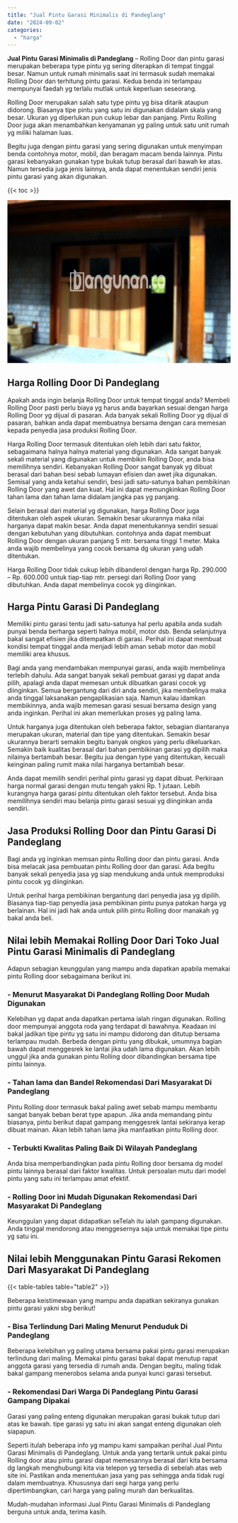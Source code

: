 ```yaml
---
title: "Jual Pintu Garasi Minimalis di Pandeglang"
date: "2024-09-02"
categories: 
  - "harga"
---
```


**Jual Pintu Garasi Minimalis di Pandeglang** – Rolling Door dan pintu garasi merupakan beberapa type pintu yg sering diterapkan di tempat tinggal besar. Namun untuk rumah minimalis saat ini termasuk sudah memakai Rolling Door dan terhitung pintu garasi. Kedua benda ini terlampau mempunyai faedah yg terlalu mutlak untuk keperluan seseorang.

Rolling Door merupakan salah satu type pintu yg bisa ditarik ataupun didorong. Biasanya tipe pintu yang satu ini digunakan didalam skala yang besar. Ukuran yg diperlukan pun cukup lebar dan panjang. Pintu Rolling Door juga akan menambahkan kenyamanan yg paling untuk satu unit rumah yg miliki halaman luas.

Begitu juga dengan pintu garasi yang sering digunakan untuk menyimpan benda contohnya motor, mobil, dan beragam macam benda lainnya. Pintu garasi kebanyakan gunakan type bukak tutup berasal dari bawah ke atas. Namun tersedia juga jenis lainnya, anda dapat menentukan sendiri jenis pintu garasi yang akan digunakan.

{{< toc >}}

![Jual Pintu Garasi Minimalis di Pandeglang](/images/pintu-garasi-61.png)

## Harga Rolling Door Di Pandeglang

Apakah anda ingin belanja Rolling Door untuk tempat tinggal anda? Membeli Rolling Door pasti perlu biaya yg harus anda bayarkan sesuai dengan harga Rolling Door yg dijual di pasaran. Ada banyak sekali Rolling Door yg dijual di pasaran, bahkan anda dapat membuatnya bersama dengan cara memesan kepada penyedia jasa produksi Rolling Door.

Harga Rolling Door termasuk ditentukan oleh lebih dari satu faktor, sebagaimana halnya halnya material yang digunakan. Ada sangat banyak sekali material yang digunakan untuk membikin Rolling Door, anda bisa memilihnya sendiri. Kebanyakan Rolling Door sangat banyak yg dibuat berasal dari bahan besi sebab lumayan efisien dan awet jika digunakan. Semisal yang anda ketahui sendiri, besi jadi satu-satunya bahan pembikinan Rolling Door yang awet dan kuat. Hal ini dapat memungkinkan Rolling Door tahan lama dan tahan lama didalam jangka pas yg panjang.

Selain berasal dari material yg digunakan, harga Rolling Door juga ditentukan oleh aspek ukuran. Semakin besar ukurannya maka nilai harganya dapat makin besar. Anda dapat menentukannya sendiri sesuai dengan kebutuhan yang dibutuhkan. contohnya anda dapat membuat Rolling Door dengan ukuran panjang 5 mtr. bersama tinggi 1 meter. Maka anda wajib membelinya yang cocok bersama dg ukuran yang udah ditentukan.

Harga Rolling Door tidak cukup lebih dibanderol dengan harga Rp. 290.000 – Rp. 600.000 untuk tiap-tiap mtr. persegi dari Rolling Door yang dibutuhkan. Anda dapat membelinya cocok yg diinginkan.

## Harga Pintu Garasi Di Pandeglang

Memiliki pintu garasi tentu jadi satu-satunya hal perlu apabila anda sudah punyai benda berharga seperti halnya mobil, motor dsb. Benda selanjutnya bakal sangat efisien jika ditempatkan di garasi. Perihal ini dapat membuat kondisi tempat tinggal anda menjadi lebih aman sebab motor dan mobil memiliki area khusus.

Bagi anda yang mendambakan mempunyai garasi, anda wajib membelinya terlebih dahulu. Ada sangat banyak sekali pembuat garasi yg dapat anda pilih, apalagi anda dapat memesan untuk dibuatkan garasi cocok yg diinginkan. Semua bergantung dari diri anda sendiri, jika membelinya maka anda tinggal laksanakan pengaplikasian saja. Namun kalau idamkan membikinnya, anda wajib memesan garasi sesuai bersama design yang anda inginkan. Perihal ini akan memerlukan proses yg paling lama.

Untuk harganya juga ditentukan oleh beberapa faktor, sebagian diantaranya merupakan ukuran, material dan tipe yang ditentukan. Semakin besar ukurannya berarti semakin begitu banyak ongkos yang perlu dikeluarkan. Semakin baik kualitas berasal dari bahan pembikinan garasi yg dipilih maka nilainya bertambah besar. Begitu jua dengan type yang ditentukan, kecuali keinginan paling rumit maka nilai harganya bertambah besar.

Anda dapat memilih sendiri perihal pintu garasi yg dapat dibuat. Perkiraan harga normal garasi dengan mutu tengah yakni Rp. 1 jutaan. Lebih kurangnya harga garasi pintu ditentukan oleh faktor tersebut. Anda bisa memilihnya sendiri mau belanja pintu garasi sesuai yg diinginkan anda sendiri.

## Jasa Produksi Rolling Door dan Pintu Garasi Di Pandeglang

Bagi anda yg inginkan memsan pintu Rolling door dan pintu garasi. Anda bisa melacak jasa pembuatan pintu Rolling door dan garasi. Ada begitu banyak sekali penyedia jasa yg siap mendukung anda untuk memproduksi pintu cocok yg diinginkan.

Untuk perihal harga pembikinan bergantung dari penyedia jasa yg dipilih. Biasanya tiap-tiap penyedia jasa pembikinan pintu punya patokan harga yg berlainan. Hal ini jadi hak anda untuk pilih pintu Rolling door manakah yg bakal anda beli.

## Nilai lebih Memakai Rolling Door Dari Toko Jual Pintu Garasi Minimalis di Pandeglang

Adapun sebagian keunggulan yang mampu anda dapatkan apabila memakai pintu Rolling door sebagaimana berikut ini.

### \- Menurut Masyarakat Di Pandeglang Rolling Door Mudah Digunakan

Kelebihan yg dapat anda dapatkan pertama ialah ringan digunakan. Rolling door mempunyai anggota roda yang terdapat di bawahnya. Keadaan ini bakal jadikan tipe pintu yg satu ini mampu didorong dan ditutup bersama terlampau mudah. Berbeda dengan pintu yang dibukak, umumnya bagian bawah dapat menggesrek ke lantai jika udah lama digunakan. Akan lebih unggul jika anda gunakan pintu Rolling door dibandingkan bersama tipe pintu lainnya.

### \- Tahan lama dan Bandel Rekomendasi Dari Masyarakat Di Pandeglang

Pintu Rolling door termasuk bakal paling awet sebab mampu membantu sangat banyak beban berat type apapun. Jika anda memandang pintu biasanya, pintu berikut dapat gampang menggesrek lantai sekiranya kerap dibuat mainan. Akan lebih tahan lama jika manfaatkan pintu Rolling door.

### \- Terbukti Kwalitas Paling Baik Di Wilayah Pandeglang

Anda bisa memperbandingkan pada pintu Rolling door bersama dg model pintu lainnya berasal dari faktor kwalitas. Untuk persoalan mutu dari model pintu yang satu ini terlampau amat efektif.

### \- Rolling Door ini Mudah Digunakan Rekomendasi Dari Masyarakat Di Pandeglang

Keunggulan yang dapat didapatkan seTelah itu ialah gampang digunakan. Anda tinggal mendorong atau menggesernya saja untuk memakai tipe pintu yg satu ini.

## Nilai lebih Menggunakan Pintu Garasi Rekomen Dari Masyarakat Di Pandeglang

{{< table-tables table="table2" >}}

Beberapa keistimewaan yang mampu anda dapatkan sekiranya gunakan pintu garasi yakni sbg berikut!

### \- Bisa Terlindung Dari Maling Menurut Penduduk Di Pandeglang

Beberapa kelebihan yg paling utama bersama pakai pintu garasi merupakan terlindung dari maling. Memakai pintu garasi bakal dapat menutup rapat anggota garasi yang tersedia di rumah anda. Dengan begitu, maling tidak bakal gampang menerobos selama anda punyai kunci garasi tersebut.

### \- Rekomendasi Dari Warga Di Pandeglang Pintu Garasi Gampang Dipakai

Garasi yang paling enteng digunakan merupakan garasi bukak tutup dari atas ke bawah. tipe garasi yg satu ini akan sangat enteng digunakan oleh siapapun.

Seperti itulah beberapa info yg mampu kami sampaikan perihal Jual Pintu Garasi Minimalis di Pandeglang. Untuk anda yang tertarik untuk pakai pintu Rolling door atau pintu garasi dapat memesannya berasal dari kita bersama dg langkah menghubungi kita via telepon yg tersedia di sebelah atas web site ini. Pastikan anda menentukan jasa yang pas sehingga anda tidak rugi dalam membuatnya. Khususnya dari segi harga yang perlu dipertimbangkan, cari harga yang paling murah dan berkualitas.

Mudah-mudahan informasi Jual Pintu Garasi Minimalis di Pandeglang berguna untuk anda, terima kasih.
